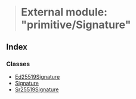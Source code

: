 > # External module: "primitive/Signature"

## Index

### Classes

* [Ed25519Signature](../classes/_primitive_signature_.ed25519signature.md)
* [Signature](../classes/_primitive_signature_.signature.md)
* [Sr25519Signature](../classes/_primitive_signature_.sr25519signature.md)